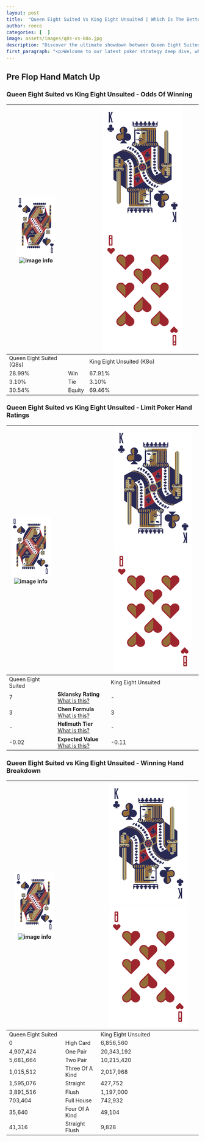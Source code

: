 ```yaml
---
layout: post
title:  "Queen Eight Suited Vs King Eight Unsuited | Which Is The Better Hand In Poker? A Complete Guide"
author: reece
categories: [  ]
image: assets/images/q8s-vs-k8o.jpg
description: "Discover the ultimate showdown between Queen Eight Suited and King Eight Unsuited in poker! Uncover the odds, strategies, and scenarios where one hand triumphs over the other. Get ready to up your poker game with this thrilling analysis."
first_paragraph: "<p>Welcome to our latest poker strategy deep dive, where we're pitting two distinct hands against each other in a high-stakes showdown: Queen Eight Suited vs King Eight Unsuited.</p><p>In the dynamic world of poker, every decision counts, and knowing which hand holds the upper hand is key to your success at the table.</p><p>In this article, we'll dissect these two hands, explore the scenarios where one dominates the other, and equip you with the knowledge to make strategic choices that can tip the odds in your favor.</p><p>Get ready to unravel the intriguing dynamics of these poker hands and elevate your game to new heights.</p>"
---
```




[comment]: # (sp0)

## Pre Flop Hand Match Up

<div class="table hand-ratings" markdown="1"> 



### Queen Eight Suited vs King Eight Unsuited - Odds Of Winning


    
| ![image info](assets/images/hand1/Q.png) ![image info](assets/images/hand1/8s.png) |  | ![image info](assets/images/hand2/K.png) ![image info](assets/images/hand2/8o.png) |
| -------- | -------- | -------- |
| Queen Eight Suited (Q8s) |  | King Eight Unsuited (K8o) |
| 28.99% | Win | 67.91% |
| 3.10% | Tie | 3.10% |
| 30.54% | Equity | 69.46% |




[comment]: # (sp1)



### Queen Eight Suited vs King Eight Unsuited - Limit Poker Hand Ratings


    
| ![image info](assets/images/hand1/Q.png) ![image info](assets/images/hand1/8s.png) |  | ![image info](assets/images/hand2/K.png) ![image info](assets/images/hand2/8o.png) |
| -------- | -------- | -------- |
| Queen Eight Suited |  | King Eight Unsuited |
| 7 | **Sklansky Rating** [What is this?](/sklansky-rating-explained) | - |
| 3 | **Chen Formula** [What is this?](/chen-formula-explained) | 3 |
| - | **Hellmuth Tier** [What is this?](/Hellmuth-tier-explained) | - |
| -0.02 | **Expected Value** [What is this?](/expected-value-explained) | -0.11 |




[comment]: # (sp2)



### Queen Eight Suited vs King Eight Unsuited - Winning Hand Breakdown


    
| ![image info](assets/images/hand1/Q.png) ![image info](assets/images/hand1/8s.png) |  | ![image info](assets/images/hand2/K.png) ![image info](assets/images/hand2/8o.png) |
| -------- | -------- | -------- |
| Queen Eight Suited |  | King Eight Unsuited |
| 0 | High Card | 6,856,560 |
| 4,907,424 | One Pair | 20,343,192 |
| 5,681,664 | Two Pair | 10,215,420 |
| 1,015,512 | Three Of A Kind | 2,017,968 |
| 1,595,076 | Straight | 427,752 |
| 3,891,516 | Flush | 1,197,000 |
| 703,404 | Full House | 742,932 |
| 35,640 | Four Of A Kind | 49,104 |
| 41,316 | Straight Flush | 9,828 |




[comment]: # (sp3)



</div>

[comment]: # (sp4)



[comment]: # (sp5)

